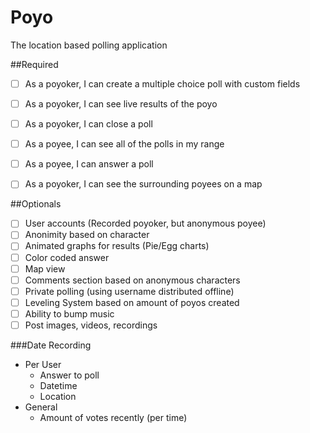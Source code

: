 # Poyo
The location based polling application

##Required
- [ ] As a poyoker, I can create a multiple choice poll with custom fields
- [ ] As a poyoker, I can see live results of the poyo
- [ ] As a poyoker, I can close a poll
- [ ] As a poyee, I can see all of the polls in my range
- [ ] As a poyee, I can answer a poll
- [ ] As a poyoker, I can see the surrounding poyees on a map


##Optionals
- [ ] User accounts (Recorded poyoker, but anonymous poyee)
- [ ] Anonimity based on character
- [ ] Animated graphs for results (Pie/Egg charts)
- [ ] Color coded answer
- [ ] Map view
- [ ] Comments section based on anonymous characters
- [ ] Private polling (using username distributed offline)
- [ ] Leveling System based on amount of poyos created
- [ ] Ability to bump music
- [ ] Post images, videos, recordings

###Date Recording
* Per User
  * Answer to poll
  * Datetime
  * Location
* General
  * Amount of votes recently (per time)   



